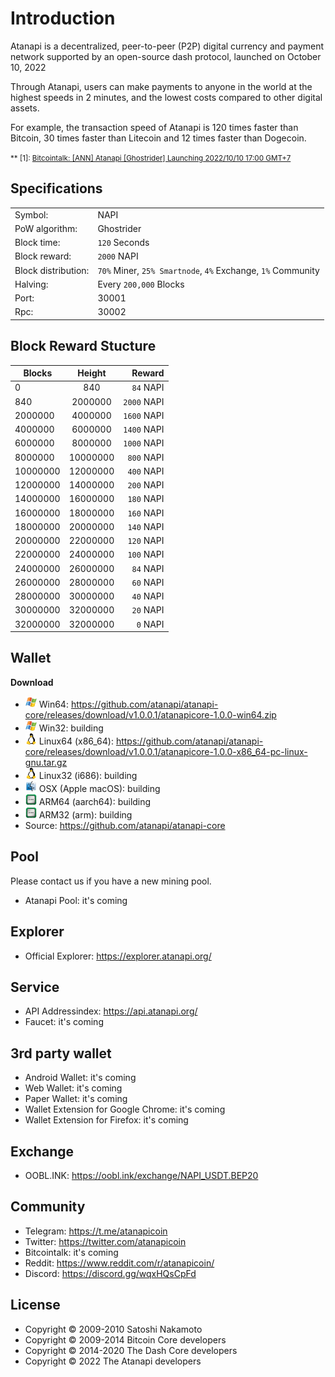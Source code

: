 Introduction
============
Atanapi is a decentralized, peer-to-peer (P2P) digital currency and payment network supported by an open-source dash protocol, launched on October 10, 2022

Through Atanapi, users can make payments to anyone in the world at the highest speeds in 2 minutes, and the lowest costs compared to other digital assets.

For example, the transaction speed of Atanapi is 120 times faster than Bitcoin, 30 times faster than Litecoin and 12 times faster than Dogecoin.

<small>** <a name="bitcointalk">[1]</a>: [Bitcointalk: [ANN] Atanapi [Ghostrider] Launching 2022/10/10 17:00 GMT+7](#)
</small>

Specifications
--------------
| | |
------------|------------
Symbol: | NAPI
PoW algorithm: | Ghostrider
Block time: | `120` Seconds
Block reward: | `2000` NAPI
Block distribution: | `70%` Miner, `25% Smartnode`, `4%` Exchange, `1%` Community
Halving: | Every `200,000` Blocks
Port: | 30001
Rpc: | 30002

Block Reward Stucture
------------------------
| Blocks        | Height           | Reward  |
| ------------- |:-------------:| -----:|
| 0      | 840 | `84` NAPI|
| 840 | 2000000 | `2000` NAPI|
| 2000000 | 4000000 | `1600` NAPI|
| 4000000 | 6000000 | `1400` NAPI|
| 6000000 | 8000000 | `1000` NAPI|
| 8000000 | 10000000 | `800` NAPI|
| 10000000 | 12000000 | `400` NAPI|
| 12000000 | 14000000 | `200` NAPI|
| 14000000 | 16000000 | `180` NAPI|
| 16000000 | 18000000 | `160` NAPI|
| 18000000 | 20000000 | `140` NAPI|
| 20000000 | 22000000 | `120` NAPI|
| 22000000 | 24000000 | `100` NAPI|
| 24000000 | 26000000 | `84` NAPI|
| 26000000 | 28000000 | `60` NAPI|
| 28000000 | 30000000 | `40` NAPI|
| 30000000 | 32000000 | `20` NAPI|
| 32000000 | 32000000 | `0` NAPI|

Wallet
------
**Download**
- <img src="images/icon_win.png" width="18"> Win64: https://github.com/atanapi/atanapi-core/releases/download/v1.0.0.1/atanapicore-1.0.0-win64.zip
- <img src="images/icon_win.png" width="18"> Win32: building
- <img src="images/icon_linux.png" width="18"> Linux64 (x86_64): https://github.com/atanapi/atanapi-core/releases/download/v1.0.0.1/atanapicore-1.0.0-x86_64-pc-linux-gnu.tar.gz
- <img src="images/icon_linux.png" width="18"> Linux32 (i686): building
- <img src="images/icon_osx.png" width="18"> OSX (Apple macOS): building
- <img src="images/icon_arm.png" width="18"> ARM64 (aarch64): building
- <img src="images/icon_arm.png" width="18"> ARM32 (arm): building
- Source: https://github.com/atanapi/atanapi-core

Pool
----
Please contact us if you have a new mining pool.
- Atanapi Pool: it's coming

Explorer
--------
- Official Explorer: https://explorer.atanapi.org/

Service
-------
- API Addressindex: https://api.atanapi.org/
- Faucet: it's coming

3rd party wallet
----------------
- Android Wallet: it's coming
- Web Wallet: it's coming
- Paper Wallet: it's coming
- Wallet Extension for Google Chrome: it's coming
- Wallet Extension for Firefox: it's coming

Exchange
--------
- OOBL.INK: https://oobl.ink/exchange/NAPI_USDT.BEP20

Community
---------
- Telegram: https://t.me/atanapicoin
- Twitter: https://twitter.com/atanapicoin
- Bitcointalk: it's coming
- Reddit: https://www.reddit.com/r/atanapicoin/
- Discord: https://discord.gg/wqxHQsCpFd

License
-------
- Copyright © 2009-2010 Satoshi Nakamoto
- Copyright © 2009-2014 Bitcoin Core developers
- Copyright © 2014-2020 The Dash Core developers
- Copyright © 2022 The Atanapi developers
